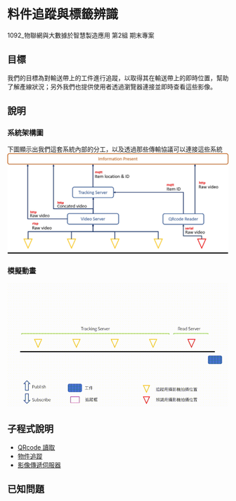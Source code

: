 # 料件追蹤與標籤辨識
1092_物聯網與大數據於智慧製造應用 第2組 期末專案

## 目標
我們的目標為對輸送帶上的工件進行追蹤，以取得其在輸送帶上的即時位置，幫助了解產線狀況；另外我們也提供使用者透過瀏覽器連接並即時查看這些影像。

## 說明
### 系統架構圖
下圖顯示出我們這套系統內部的分工，以及透過那些傳輸協議可以連接這些系統
![](/img/架構圖.jpg)
### 模擬動畫
![](img/模擬動畫.gif)

## 子程式說明
- [QRcode 讀取](/QRcode_reader)
- [物件追蹤](/ItemTracking)
- [影像傳遞伺服器](/VideoStreaming_Server)


## 已知問題
